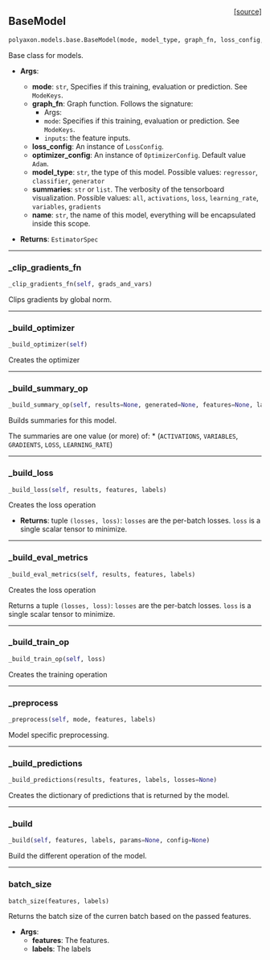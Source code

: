 <span style="float:right;">[[source]](https://github.com/polyaxon/polyaxon/blob/master/polyaxon/models/base.py#L19)</span>
## BaseModel

```python
polyaxon.models.base.BaseModel(mode, model_type, graph_fn, loss_config, optimizer_config=None, eval_metrics_config=None, summaries='all', clip_gradients=0.5, name='Model')
```

Base class for models.

- __Args__:
	- __mode__: `str`, Specifies if this training, evaluation or prediction. See `ModeKeys`.
	- __graph_fn__: Graph function. Follows the signature:
		* Args:
		* `mode`: Specifies if this training, evaluation or prediction. See `ModeKeys`.
		* `inputs`: the feature inputs.
	- __loss_config__: An instance of `LossConfig`.
	- __optimizer_config__: An instance of `OptimizerConfig`. Default value `Adam`.
	- __model_type__: `str`, the type of this model.
		Possible values: `regressor`, `classifier`, `generator`
	- __summaries__: `str` or `list`. The verbosity of the tensorboard visualization.
		Possible values: `all`, `activations`, `loss`, `learning_rate`, `variables`, `gradients`
	- __name__: `str`, the name of this model, everything will be encapsulated inside this scope.

- __Returns__:
	`EstimatorSpec`


----

### _clip_gradients_fn


```python
_clip_gradients_fn(self, grads_and_vars)
```


Clips gradients by global norm.

----

### _build_optimizer


```python
_build_optimizer(self)
```


Creates the optimizer

----

### _build_summary_op


```python
_build_summary_op(self, results=None, generated=None, features=None, labels=None)
```


Builds summaries for this model.

The summaries are one value (or more) of:
	* (`ACTIVATIONS`, `VARIABLES`, `GRADIENTS`, `LOSS`, `LEARNING_RATE`)


----

### _build_loss


```python
_build_loss(self, results, features, labels)
```


Creates the loss operation

- __Returns__:
	 tuple `(losses, loss)`:
	`losses` are the per-batch losses.
	`loss` is a single scalar tensor to minimize.


----

### _build_eval_metrics


```python
_build_eval_metrics(self, results, features, labels)
```


Creates the loss operation

Returns a tuple `(losses, loss)`:
	`losses` are the per-batch losses.
	`loss` is a single scalar tensor to minimize.


----

### _build_train_op


```python
_build_train_op(self, loss)
```


Creates the training operation

----

### _preprocess


```python
_preprocess(self, mode, features, labels)
```


Model specific preprocessing.

----

### _build_predictions


```python
_build_predictions(results, features, labels, losses=None)
```


Creates the dictionary of predictions that is returned by the model.

----

### _build


```python
_build(self, features, labels, params=None, config=None)
```


Build the different operation of the model.

----

### batch_size


```python
batch_size(features, labels)
```


Returns the batch size of the curren batch based on the passed features.

- __Args__:
	- __features__: The features.
	- __labels__: The labels
